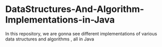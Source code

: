 # DataStructures-And-Algorithm-Implementations-in-Java
In this repository, we are gonna see different implementations of various data structures and algorithms , all in Java
